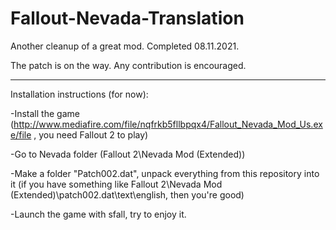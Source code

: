 # Fallout-Nevada-Translation
Another cleanup of a great mod. Completed 08.11.2021.


The patch is on the way.
Any contribution is encouraged.

--------

Installation instructions (for now):

-Install the game (http://www.mediafire.com/file/nqfrkb5fllbpqx4/Fallout_Nevada_Mod_Us.exe/file , you need Fallout 2 to play)

-Go to Nevada folder (Fallout 2\Nevada Mod (Extended)\)

-Make a folder "Patch002.dat", unpack everything from this repository into it (if you have something like Fallout 2\Nevada Mod (Extended)\patch002.dat\text\english\, then you're good)

-Launch the game with sfall, try to enjoy it.
